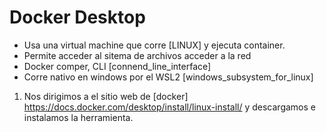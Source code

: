 # Docker Desktop
- Usa una virtual machine que corre [LINUX] y ejecuta container.
- Permite acceder al sitema de archivos acceder a la red
- Docker comper, CLI [connend_line_interface]
- Corre nativo en windows por el WSL2 [windows_subsystem_for_linux]

1. Nos dirigimos a el sitio web de [docker] https://docs.docker.com/desktop/install/linux-install/ y descargamos e instalamos la herramienta.
